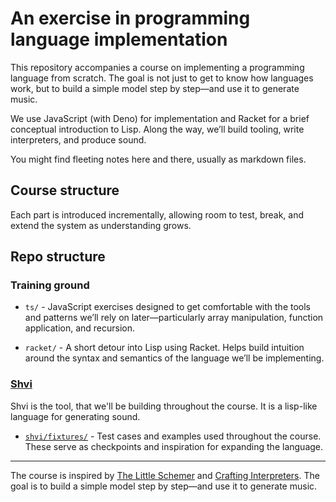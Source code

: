 # An exercise in programming language implementation

This repository accompanies a course on implementing a programming language from scratch. The goal is not just to get to know how languages work, but to build a simple model step by step—and use it to generate music.

We use JavaScript (with Deno) for implementation and Racket for a brief conceptual introduction to Lisp. Along the way, we’ll build tooling, write interpreters, and produce sound.

You might find fleeting notes here and there, usually as markdown files.

## Course structure

Each part is introduced incrementally, allowing room to test, break, and extend the system as understanding grows.

## Repo structure

### Training ground

- `ts/` - JavaScript exercises designed to get comfortable with the tools and patterns we’ll rely on later—particularly array manipulation, function application, and recursion.

- `racket/` - A short detour into Lisp using Racket. Helps build intuition around the syntax and semantics of the language we’ll be implementing.

### [Shvi](./shvi/)

Shvi is the tool, that we'll be building throughout the course. It is a lisp-like language for generating sound.

- [`shvi/fixtures/`](./shvi/fixtures/) - Test cases and examples used throughout the course. These serve as checkpoints and inspiration for expanding the language.

------

The course is inspired by [The Little Schemer](https://mitpress.mit.edu/9780262560997/the-little-schemer/) and [Crafting Interpreters](https://craftinginterpreters.com/). The goal is to build a simple model step by step—and use it to generate music.
